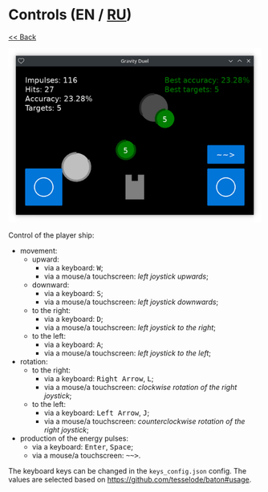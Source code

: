# Controls (EN / [RU](controls_ru.md))

[<< Back](README.md)

![](screenshot.png)

Control of the player ship:

- movement:
  - upward:
    - via a keyboard: <kbd>W</kbd>;
    - via a mouse/a touchscreen: _left joystick upwards_;
  - downward:
    - via a keyboard: <kbd>S</kbd>;
    - via a mouse/a touchscreen: _left joystick downwards_;
  - to the right:
    - via a keyboard: <kbd>D</kbd>;
    - via a mouse/a touchscreen: _left joystick to the right_;
  - to the left:
    - via a keyboard: <kbd>A</kbd>;
    - via a mouse/a touchscreen: _left joystick to the left_;
- rotation:
  - to the right:
    - via a keyboard: <kbd>Right Arrow</kbd>, <kbd>L</kbd>;
    - via a mouse/a touchscreen: _clockwise rotation of the right joystick_;
  - to the left:
    - via a keyboard: <kbd>Left Arrow</kbd>, <kbd>J</kbd>;
    - via a mouse/a touchscreen: _counterclockwise rotation of the right joystick_;
- production of the energy pulses:
  - via a keyboard: <kbd>Enter</kbd>, <kbd>Space</kbd>;
  - via a mouse/a touchscreen: <kbd>~~></kbd>.

The keyboard keys can be changed in the `keys_config.json` config. The values are selected based on https://github.com/tesselode/baton#usage.
